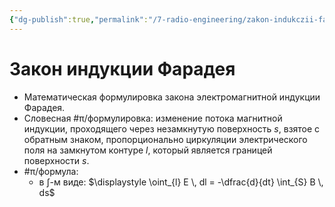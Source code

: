 ```yaml
---
{"dg-publish":true,"permalink":"/7-radio-engineering/zakon-indukczii-faradeya/","title":"Закон индукции Фарадея","tags":["ммпэд","электродинамика"]}
---
```



# Закон индукции Фарадея

- Математическая формулировка закона электромагнитной индукции Фарадея.
- Словесная #π/формулировка: изменение потока магнитной индукции, проходящего через незамкнутую поверхность $s$, взятое с обратным знаком, пропорционально циркуляции электрического поля на замкнутом контуре $l$, который является границей поверхности $s$.
- #π/формула:
	- в $\int$-м виде: $\displaystyle \oint_{l} E \, dl = -\dfrac{d}{dt} \int_{S} B \, ds$
